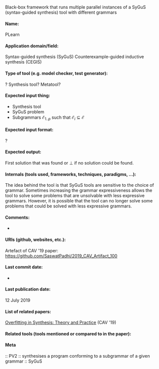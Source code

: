 Black-box framework that runs multiple parallel instances of a SyGuS (syntax-guided synthesis) tool with different grammars

#### Name:
PLearn

#### Application domain/field:
Syntax-guided synthesis (SyGuS)
Counterexample-guided inductive synthesis (CEGIS)

#### Type of tool (e.g. model checker, test generator):
? Synthesis tool? Metatool?

#### Expected input thing:
- Synthesis tool
- SyGuS problem
- Subgrammars $\mathcal{E}_{1..p}$ such that $\mathcal{E}_i \subseteq \mathcal{E}$

#### Expected input format:
?

#### Expected output:
First solution that was found or $\bot$ if no solution could be found.

#### Internals (tools used, frameworks, techniques, paradigms, ...):
The idea behind the tool is that SyGuS tools are sensitive to the choice of grammar. Sometimes increasing the grammar expressiveness allows the tool to solve some problems that are unsolvable with less expressive grammars. However, it is possible that the tool can no longer solve some problems that could be solved with less expressive grammars.

#### Comments:
-

#### URIs (github, websites, etc.):
Artefact of CAV '19 paper: https://github.com/SaswatPadhi/2019_CAV_Artifact_100

#### Last commit date:
-

#### Last publication date:
12 July 2019

#### List of related papers:
[Overfitting in Synthesis: Theory and Practice](https://doi.org/10.1007/978-3-030-25540-4_17) (CAV '19)

#### Related tools (tools mentioned or compared to in the paper):

#### Meta
:: PV2 :: synthesises a program conforming to a subgrammar of a given grammar
:: SyGuS